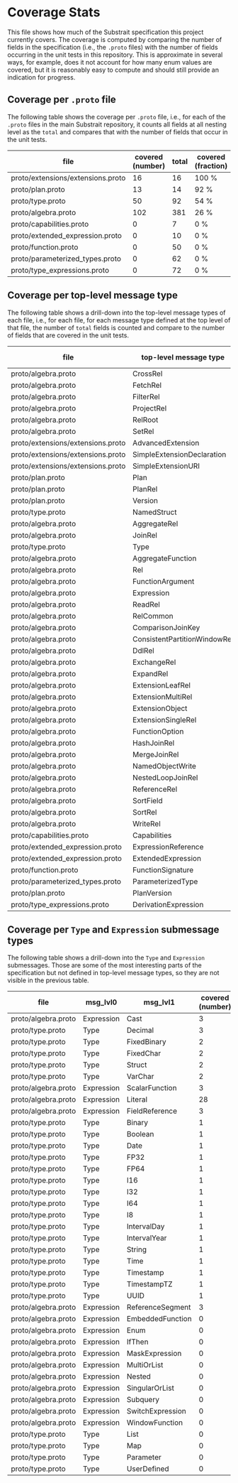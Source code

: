 # Coverage Stats

This file shows how much of the Substrait specification this project currently
covers. The coverage is computed by comparing the number of fields in the
specification (i.e., the `.proto` files) with the number of fields occurring
in the unit tests in this repository. This is approximate in several ways, for
example, does it not account for how many enum values are covered, but it is
reasonably easy to compute and should still provide an indication for progress.

## Coverage per `.proto` file

The following table shows the coverage per `.proto` file, i.e., for each of the
`.proto` files in the main Substrait repository, it counts all fields at all
nesting level as the `total` and compares that with the number of fields that
occur in the unit tests.

| file                              |   covered (number) |   total | covered (fraction)   |
|-----------------------------------|--------------------|---------|----------------------|
| proto/extensions/extensions.proto |                 16 |      16 | 100 %                |
| proto/plan.proto                  |                 13 |      14 | 92 %                 |
| proto/type.proto                  |                 50 |      92 | 54 %                 |
| proto/algebra.proto               |                102 |     381 | 26 %                 |
| proto/capabilities.proto          |                  0 |       7 | 0 %                  |
| proto/extended_expression.proto   |                  0 |      10 | 0 %                  |
| proto/function.proto              |                  0 |      50 | 0 %                  |
| proto/parameterized_types.proto   |                  0 |      62 | 0 %                  |
| proto/type_expressions.proto      |                  0 |      72 | 0 %                  |

## Coverage per top-level message type

The following table shows a drill-down into the top-level message types of each
file, i.e., for each file, for each message type defined at the top level of
that file, the number of `total` fields is counted and compare to the number of
fields that are covered in the unit tests.

| file                              | top-level message type       |   covered (number) |   total | covered (fraction)   |
|-----------------------------------|------------------------------|--------------------|---------|----------------------|
| proto/algebra.proto               | CrossRel                     |                  4 |       4 | 100 %                |
| proto/algebra.proto               | FetchRel                     |                  5 |       5 | 100 %                |
| proto/algebra.proto               | FilterRel                    |                  4 |       4 | 100 %                |
| proto/algebra.proto               | ProjectRel                   |                  4 |       4 | 100 %                |
| proto/algebra.proto               | RelRoot                      |                  2 |       2 | 100 %                |
| proto/algebra.proto               | SetRel                       |                  4 |       4 | 100 %                |
| proto/extensions/extensions.proto | AdvancedExtension            |                  2 |       2 | 100 %                |
| proto/extensions/extensions.proto | SimpleExtensionDeclaration   |                 12 |      12 | 100 %                |
| proto/extensions/extensions.proto | SimpleExtensionURI           |                  2 |       2 | 100 %                |
| proto/plan.proto                  | Plan                         |                  6 |       6 | 100 %                |
| proto/plan.proto                  | PlanRel                      |                  2 |       2 | 100 %                |
| proto/plan.proto                  | Version                      |                  5 |       5 | 100 %                |
| proto/type.proto                  | NamedStruct                  |                  2 |       2 | 100 %                |
| proto/algebra.proto               | AggregateRel                 |                  7 |       8 | 87 %                 |
| proto/algebra.proto               | JoinRel                      |                  5 |       7 | 71 %                 |
| proto/type.proto                  | Type                         |                 48 |      90 | 53 %                 |
| proto/algebra.proto               | AggregateFunction            |                  4 |       8 | 50 %                 |
| proto/algebra.proto               | Rel                          |                  8 |      21 | 38 %                 |
| proto/algebra.proto               | FunctionArgument             |                  1 |       3 | 33 %                 |
| proto/algebra.proto               | Expression                   |                 44 |     167 | 26 %                 |
| proto/algebra.proto               | ReadRel                      |                  7 |      28 | 25 %                 |
| proto/algebra.proto               | RelCommon                    |                  3 |      12 | 25 %                 |
| proto/algebra.proto               | ComparisonJoinKey            |                  0 |       5 | 0 %                  |
| proto/algebra.proto               | ConsistentPartitionWindowRel |                  0 |      15 | 0 %                  |
| proto/algebra.proto               | DdlRel                       |                  0 |       8 | 0 %                  |
| proto/algebra.proto               | ExchangeRel                  |                  0 |      18 | 0 %                  |
| proto/algebra.proto               | ExpandRel                    |                  0 |       6 | 0 %                  |
| proto/algebra.proto               | ExtensionLeafRel             |                  0 |       2 | 0 %                  |
| proto/algebra.proto               | ExtensionMultiRel            |                  0 |       3 | 0 %                  |
| proto/algebra.proto               | ExtensionObject              |                  0 |       1 | 0 %                  |
| proto/algebra.proto               | ExtensionSingleRel           |                  0 |       3 | 0 %                  |
| proto/algebra.proto               | FunctionOption               |                  0 |       2 | 0 %                  |
| proto/algebra.proto               | HashJoinRel                  |                  0 |       9 | 0 %                  |
| proto/algebra.proto               | MergeJoinRel                 |                  0 |       9 | 0 %                  |
| proto/algebra.proto               | NamedObjectWrite             |                  0 |       2 | 0 %                  |
| proto/algebra.proto               | NestedLoopJoinRel            |                  0 |       6 | 0 %                  |
| proto/algebra.proto               | ReferenceRel                 |                  0 |       1 | 0 %                  |
| proto/algebra.proto               | SortField                    |                  0 |       3 | 0 %                  |
| proto/algebra.proto               | SortRel                      |                  0 |       4 | 0 %                  |
| proto/algebra.proto               | WriteRel                     |                  0 |       7 | 0 %                  |
| proto/capabilities.proto          | Capabilities                 |                  0 |       7 | 0 %                  |
| proto/extended_expression.proto   | ExpressionReference          |                  0 |       3 | 0 %                  |
| proto/extended_expression.proto   | ExtendedExpression           |                  0 |       7 | 0 %                  |
| proto/function.proto              | FunctionSignature            |                  0 |      50 | 0 %                  |
| proto/parameterized_types.proto   | ParameterizedType            |                  0 |      62 | 0 %                  |
| proto/plan.proto                  | PlanVersion                  |                  0 |       1 | 0 %                  |
| proto/type_expressions.proto      | DerivationExpression         |                  0 |      72 | 0 %                  |

## Coverage per `Type` and `Expression` submessage types

The following table shows a drill-down into the `Type` and `Expression`
submessages. Those are some of the most interesting parts of the specification
but not defined in top-level message types, so they are not visible in the
previous table.

| file                | msg_lvl0   | msg_lvl1         |   covered (number) |   total | covered (fraction)   |
|---------------------|------------|------------------|--------------------|---------|----------------------|
| proto/algebra.proto | Expression | Cast             |                  3 |       3 | 100 %                |
| proto/type.proto    | Type       | Decimal          |                  3 |       4 | 75 %                 |
| proto/type.proto    | Type       | FixedBinary      |                  2 |       3 | 66 %                 |
| proto/type.proto    | Type       | FixedChar        |                  2 |       3 | 66 %                 |
| proto/type.proto    | Type       | Struct           |                  2 |       3 | 66 %                 |
| proto/type.proto    | Type       | VarChar          |                  2 |       3 | 66 %                 |
| proto/algebra.proto | Expression | ScalarFunction   |                  3 |       5 | 60 %                 |
| proto/algebra.proto | Expression | Literal          |                 28 |      47 | 59 %                 |
| proto/algebra.proto | Expression | FieldReference   |                  3 |       6 | 50 %                 |
| proto/type.proto    | Type       | Binary           |                  1 |       2 | 50 %                 |
| proto/type.proto    | Type       | Boolean          |                  1 |       2 | 50 %                 |
| proto/type.proto    | Type       | Date             |                  1 |       2 | 50 %                 |
| proto/type.proto    | Type       | FP32             |                  1 |       2 | 50 %                 |
| proto/type.proto    | Type       | FP64             |                  1 |       2 | 50 %                 |
| proto/type.proto    | Type       | I16              |                  1 |       2 | 50 %                 |
| proto/type.proto    | Type       | I32              |                  1 |       2 | 50 %                 |
| proto/type.proto    | Type       | I64              |                  1 |       2 | 50 %                 |
| proto/type.proto    | Type       | I8               |                  1 |       2 | 50 %                 |
| proto/type.proto    | Type       | IntervalDay      |                  1 |       2 | 50 %                 |
| proto/type.proto    | Type       | IntervalYear     |                  1 |       2 | 50 %                 |
| proto/type.proto    | Type       | String           |                  1 |       2 | 50 %                 |
| proto/type.proto    | Type       | Time             |                  1 |       2 | 50 %                 |
| proto/type.proto    | Type       | Timestamp        |                  1 |       2 | 50 %                 |
| proto/type.proto    | Type       | TimestampTZ      |                  1 |       2 | 50 %                 |
| proto/type.proto    | Type       | UUID             |                  1 |       2 | 50 %                 |
| proto/algebra.proto | Expression | ReferenceSegment |                  3 |       9 | 33 %                 |
| proto/algebra.proto | Expression | EmbeddedFunction |                  0 |       8 | 0 %                  |
| proto/algebra.proto | Expression | Enum             |                  0 |       2 | 0 %                  |
| proto/algebra.proto | Expression | IfThen           |                  0 |       4 | 0 %                  |
| proto/algebra.proto | Expression | MaskExpression   |                  0 |      20 | 0 %                  |
| proto/algebra.proto | Expression | MultiOrList      |                  0 |       3 | 0 %                  |
| proto/algebra.proto | Expression | Nested           |                  0 |      10 | 0 %                  |
| proto/algebra.proto | Expression | SingularOrList   |                  0 |       2 | 0 %                  |
| proto/algebra.proto | Expression | Subquery         |                  0 |      13 | 0 %                  |
| proto/algebra.proto | Expression | SwitchExpression |                  0 |       5 | 0 %                  |
| proto/algebra.proto | Expression | WindowFunction   |                  0 |      18 | 0 %                  |
| proto/type.proto    | Type       | List             |                  0 |       3 | 0 %                  |
| proto/type.proto    | Type       | Map              |                  0 |       4 | 0 %                  |
| proto/type.proto    | Type       | Parameter        |                  0 |       6 | 0 %                  |
| proto/type.proto    | Type       | UserDefined      |                  0 |       4 | 0 %                  |
